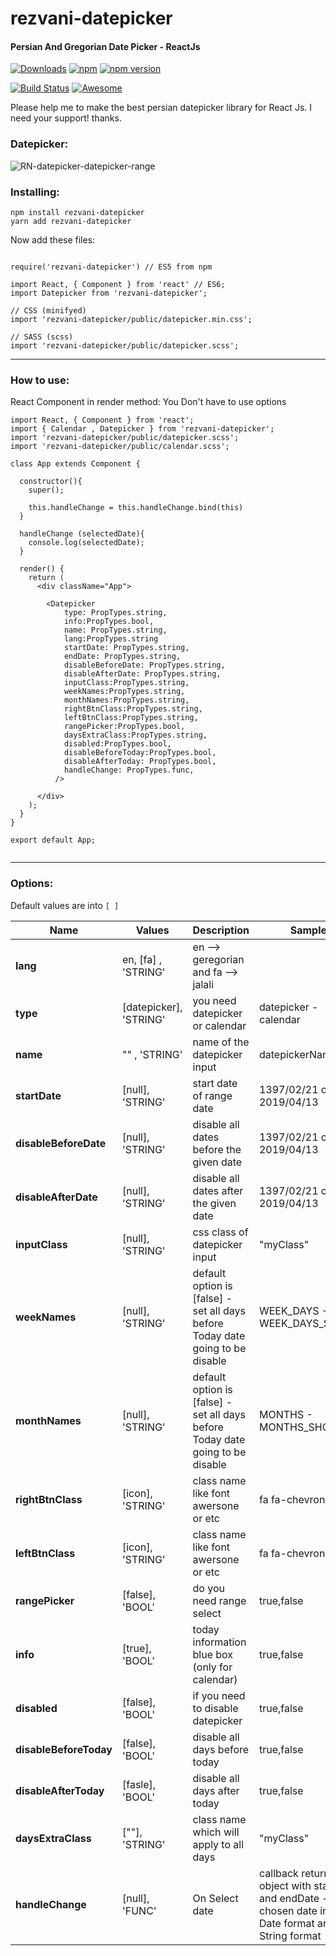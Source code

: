 # rezvani-datepicker
#### Persian And Gregorian Date Picker - ReactJs
<a href="https://npmjs.org/package/rezvani-datepicker"><img alt="Downloads" src="http://img.shields.io/npm/dm/rezvani-datepicker.svg"></a>
[![npm](https://img.shields.io/npm/dt/rezvani-datepicker.svg)](https://www.npmjs.com/package/rezvani-datepicker)
<a href="https://www.npmjs.com/package/rezvani-datepicker"><img alt="npm version" src="https://badge.fury.io/js/rezvani-datepicker.svg"></a>

[![Build Status](https://travis-ci.org/mosch/rezvani-datepicker.svg?branch=master)](https://travis-ci.org/mosch/rezvani-datepicker)
[![Awesome](https://cdn.rawgit.com/sindresorhus/awesome/d7305f38d29fed78fa85652e3a63e154dd8e8829/media/badge.svg)](https://github.com/sindresorhus/awesome)

Please help me to make the best persian datepicker library for React Js. I need your support! 
thanks.

### Datepicker:
![RN-datepicker-datepicker-range](https://raw.githubusercontent.com/Abolfazl2647/rn-datepicker/master/public/rn-datepicker.png)

### Installing:

```
npm install rezvani-datepicker 
yarn add rezvani-datepicker

```

Now add these files:

```React Component at the top

require('rezvani-datepicker') // ES5 from npm

import React, { Component } from 'react' // ES6;
import Datepicker from 'rezvani-datepicker';

// CSS (minifyed)
import 'rezvani-datepicker/public/datepicker.min.css';

// SASS (scss)
import 'rezvani-datepicker/public/datepicker.scss';

```
<hr>

### How to use:
React Component in render method:
You Don't have to use options
```
import React, { Component } from 'react';
import { Calendar , Datepicker } from 'rezvani-datepicker';
import 'rezvani-datepicker/public/datepicker.scss';
import 'rezvani-datepicker/public/calendar.scss';

class App extends Component {
  
  constructor(){
    super();
    
    this.handleChange = this.handleChange.bind(this)
  }

  handleChange (selectedDate){
    console.log(selectedDate);
  }

  render() {
    return (
      <div className="App">  

        <Datepicker
            type: PropTypes.string,
            info:PropTypes.bool,
            name: PropTypes.string,
            lang:PropTypes.string
            startDate: PropTypes.string,
            endDate: PropTypes.string,
            disableBeforeDate: PropTypes.string,
            disableAfterDate: PropTypes.string,
            inputClass:PropTypes.string,
            weekNames:PropTypes.string,
            monthNames:PropTypes.string,
            rightBtnClass:PropTypes.string,
            leftBtnClass:PropTypes.string,
            rangePicker:PropTypes.bool,
            daysExtraClass:PropTypes.string,
            disabled:PropTypes.bool,
            disableBeforeToday:PropTypes.bool,
            disableAfterToday: PropTypes.bool,
            handleChange: PropTypes.func,
          /> 

      </div>
    );
  }
}

export default App;


```
<hr>


### Options:
Default values are into `[ ]`

Name | Values | Description | Sample
------------- | ------------- | ------------- |-------------
**lang** | en, [fa] , 'STRING'  | en --> geregorian and fa --> jalali
**type** | [datepicker], 'STRING'| you need datepicker or calendar | datepicker - calendar
**name** | "" , 'STRING'  | name of the datepicker input | datepickerName
**startDate** | [null], 'STRING' | start date of range date | 1397/02/21 or 2019/04/13
**disableBeforeDate** | [null], 'STRING'| disable all dates before the given date | 1397/02/21 or 2019/04/13
**disableAfterDate** | [null], 'STRING'| disable all dates after the given date | 1397/02/21 or 2019/04/13
**inputClass**| [null], 'STRING'| css class of datepicker input | "myClass"
**weekNames** | [null], 'STRING' | default option is [false] - set all days before Today date going to be disable | WEEK_DAYS - WEEK_DAYS_SHORT
**monthNames** | [null], 'STRING' | default option is [false] - set all days before Today date going to be disable |  MONTHS - MONTHS_SHORT
**rightBtnClass** | [icon], 'STRING'| class name like font awersone or etc | fa fa-chevron-right
**leftBtnClass** | [icon], 'STRING'| class name like font awersone or etc | fa fa-chevron-left
**rangePicker** | [false], 'BOOL'| do you need range select | true,false
**info** | [true], 'BOOL'| today information blue box (only for calendar) | true,false
**disabled** | [false], 'BOOL'| if you need to disable datepicker | true,false
**disableBeforeToday** | [false], 'BOOL'| disable all days before today | true,false
**disableAfterToday** | [fasle], 'BOOL'| disable all days after today | true,false
**daysExtraClass** | [""], 'STRING'| class name which will apply to all days | "myClass"
**handleChange** | [null], 'FUNC'| On Select date | callback returns an object with startDate and endDate - chosen date in New Date format and String format
